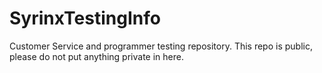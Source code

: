 # SyrinxTestingInfo
Customer Service and programmer testing repository. This repo is public, please do not put anything private in here.
